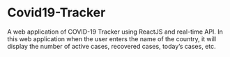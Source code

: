 # Covid19-Tracker
 A web application of COVID-19 Tracker using ReactJS and real-time API. In this web application when the user enters the name of the country, it will display the number of active cases, recovered cases, today’s cases, etc.
